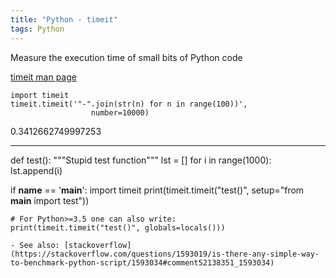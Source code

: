 ```yaml
---
title: "Python - timeit"
tags: Python
---
```


Measure the execution time of small bits of Python code

[timeit man page](https://docs.python.org/3.9/library/timeit.html)

```
import timeit
timeit.timeit('"-".join(str(n) for n in range(100))',
                  number=10000)
```
0.3412662749997253

---

def test():
    """Stupid test function"""
    lst = []
    for i in range(1000):
        lst.append(i)

if __name__ == '__main__':
    import timeit
    print(timeit.timeit("test()", setup="from __main__ import test"))

    # For Python>=3.5 one can also write:
    print(timeit.timeit("test()", globals=locals()))

    - See also: [stackoverflow](https://stackoverflow.com/questions/1593019/is-there-any-simple-way-to-benchmark-python-script/1593034#comment52138351_1593034)